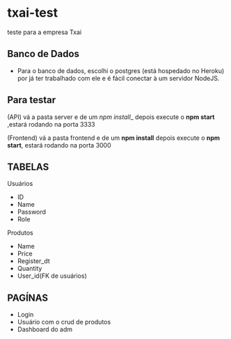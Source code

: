 # txai-test
teste para a empresa Txai

## Banco de Dados
- Para o banco de dados, escolhi o postgres (está hospedado no Heroku) por já ter trabalhado com ele e é fácil conectar à um servidor NodeJS.

## Para testar
(API)
vá a pasta server e de um _npm install__
depois execute o __npm start__ ,estará rodando na porta 3333

(Frontend)
vá a pasta frontend e de um __npm install__
depois execute o __npm start__, estará rodando na porta 3000

## TABELAS

Usuários
- ID
- Name
- Password
- Role

Produtos
- Name
- Price
- Register_dt
- Quantity
- User_id(FK de usuários)

## PAGÍNAS
- Login
- Usuário com o crud de produtos
- Dashboard do adm


